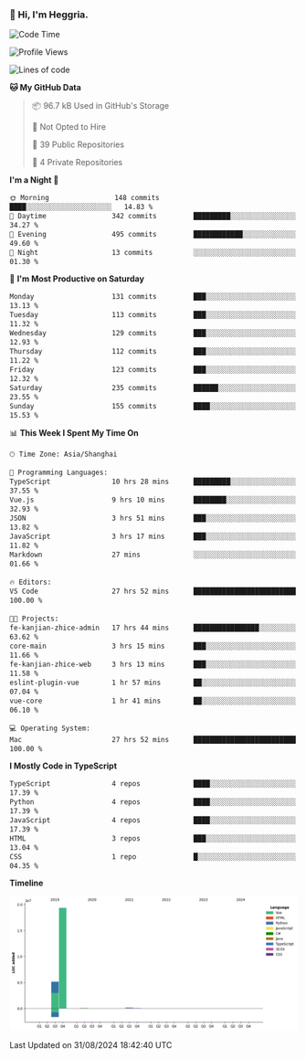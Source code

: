 ### 👋 Hi, I'm Heggria.

<!--START_SECTION:waka-->
![Code Time](http://img.shields.io/badge/Code%20Time-581%20hrs%2025%20mins-blue)

![Profile Views](http://img.shields.io/badge/Profile%20Views-123-blue)

![Lines of code](https://img.shields.io/badge/From%20Hello%20World%20I%27ve%20Written-24.7%20million%20lines%20of%20code-blue)

**🐱 My GitHub Data** 

> 📦 96.7 kB Used in GitHub's Storage 
 > 
> 🚫 Not Opted to Hire
 > 
> 📜 39 Public Repositories 
 > 
> 🔑 4 Private Repositories 
 > 
**I'm a Night 🦉** 

```text
🌞 Morning                148 commits         ████░░░░░░░░░░░░░░░░░░░░░   14.83 % 
🌆 Daytime                342 commits         █████████░░░░░░░░░░░░░░░░   34.27 % 
🌃 Evening                495 commits         ████████████░░░░░░░░░░░░░   49.60 % 
🌙 Night                  13 commits          ░░░░░░░░░░░░░░░░░░░░░░░░░   01.30 % 
```
📅 **I'm Most Productive on Saturday** 

```text
Monday                   131 commits         ███░░░░░░░░░░░░░░░░░░░░░░   13.13 % 
Tuesday                  113 commits         ███░░░░░░░░░░░░░░░░░░░░░░   11.32 % 
Wednesday                129 commits         ███░░░░░░░░░░░░░░░░░░░░░░   12.93 % 
Thursday                 112 commits         ███░░░░░░░░░░░░░░░░░░░░░░   11.22 % 
Friday                   123 commits         ███░░░░░░░░░░░░░░░░░░░░░░   12.32 % 
Saturday                 235 commits         ██████░░░░░░░░░░░░░░░░░░░   23.55 % 
Sunday                   155 commits         ████░░░░░░░░░░░░░░░░░░░░░   15.53 % 
```


📊 **This Week I Spent My Time On** 

```text
🕑︎ Time Zone: Asia/Shanghai

💬 Programming Languages: 
TypeScript               10 hrs 28 mins      █████████░░░░░░░░░░░░░░░░   37.55 % 
Vue.js                   9 hrs 10 mins       ████████░░░░░░░░░░░░░░░░░   32.93 % 
JSON                     3 hrs 51 mins       ███░░░░░░░░░░░░░░░░░░░░░░   13.82 % 
JavaScript               3 hrs 17 mins       ███░░░░░░░░░░░░░░░░░░░░░░   11.82 % 
Markdown                 27 mins             ░░░░░░░░░░░░░░░░░░░░░░░░░   01.66 % 

🔥 Editors: 
VS Code                  27 hrs 52 mins      █████████████████████████   100.00 % 

🐱‍💻 Projects: 
fe-kanjian-zhice-admin   17 hrs 44 mins      ████████████████░░░░░░░░░   63.62 % 
core-main                3 hrs 15 mins       ███░░░░░░░░░░░░░░░░░░░░░░   11.66 % 
fe-kanjian-zhice-web     3 hrs 13 mins       ███░░░░░░░░░░░░░░░░░░░░░░   11.58 % 
eslint-plugin-vue        1 hr 57 mins        ██░░░░░░░░░░░░░░░░░░░░░░░   07.04 % 
vue-core                 1 hr 41 mins        ██░░░░░░░░░░░░░░░░░░░░░░░   06.10 % 

💻 Operating System: 
Mac                      27 hrs 52 mins      █████████████████████████   100.00 % 
```

**I Mostly Code in TypeScript** 

```text
TypeScript               4 repos             ████░░░░░░░░░░░░░░░░░░░░░   17.39 % 
Python                   4 repos             ████░░░░░░░░░░░░░░░░░░░░░   17.39 % 
JavaScript               4 repos             ████░░░░░░░░░░░░░░░░░░░░░   17.39 % 
HTML                     3 repos             ███░░░░░░░░░░░░░░░░░░░░░░   13.04 % 
CSS                      1 repo              █░░░░░░░░░░░░░░░░░░░░░░░░   04.35 % 
```



**Timeline**

![Lines of Code chart](https://raw.githubusercontent.com/Heggria/Heggria/main/assets/bar_graph.png)


 Last Updated on 31/08/2024 18:42:40 UTC
<!--END_SECTION:waka-->
